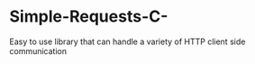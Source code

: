 # Simple-Requests-C-
Easy to use library that can handle a variety of HTTP client side communication
